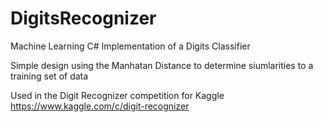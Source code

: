 # DigitsRecognizer
Machine Learning C# Implementation of a Digits Classifier

Simple design using the Manhatan Distance to determine siumlarities to a training set of data

Used in the Digit Recognizer competition for Kaggle 
https://www.kaggle.com/c/digit-recognizer

